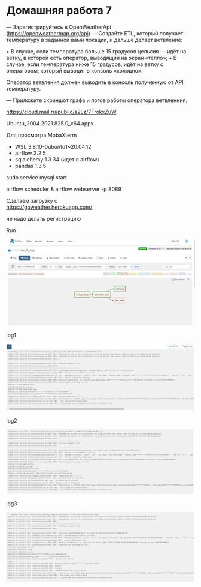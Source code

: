 # Домашняя работа 7

— Зарегистрируйтесь в ОрепWeatherApi (https://openweathermap.org/api)
— Создайте ETL, который получает температуру в заданной вами локации, и
дальше делает ветвление:

• В случае, если температура больше 15 градусов цельсия — идёт на ветку, в которой есть оператор, выводящий на
экран «тепло»;
• В случае, если температура ниже 15 градусов, идёт на ветку с оператором, который выводит в консоль «холодно».

Оператор ветвления должен выводить в консоль полученную от АРI температуру.

— Приложите скриншот графа и логов работы оператора ветвленния.


https://cloud.mail.ru/public/s2Lz/7FrokxZuW

Ubuntu_2004.2021.825.0_x64.appx

Для просмотра MobaXterm

- WSL 3.8.10-0ubuntu1~20.04.12
- airflow 2.2.5
- sqlalchemy 1.3.34 (идет с airflow)
- pandas 1.3.5

sudo service mysql start

airflow scheduler & airflow webserver -p 8089

Сделаем загрузку с    
https://goweather.herokuapp.com/

не надо делать регистрацию


Run

![DAG](run.png)

log1

![log1](log1.png)

log2

![log1](log2.png)

log3

![log1](log3.png)


